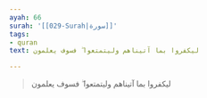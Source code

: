 ```yaml
---
ayah: 66
surah: '[[029-Surah|سورة]]'
tags:
- quran
text: ليكفروا بما آتيناهم وليتمتعوا ۖ فسوف يعلمون

---
```

> ليكفروا بما آتيناهم وليتمتعوا ۖ فسوف يعلمون
